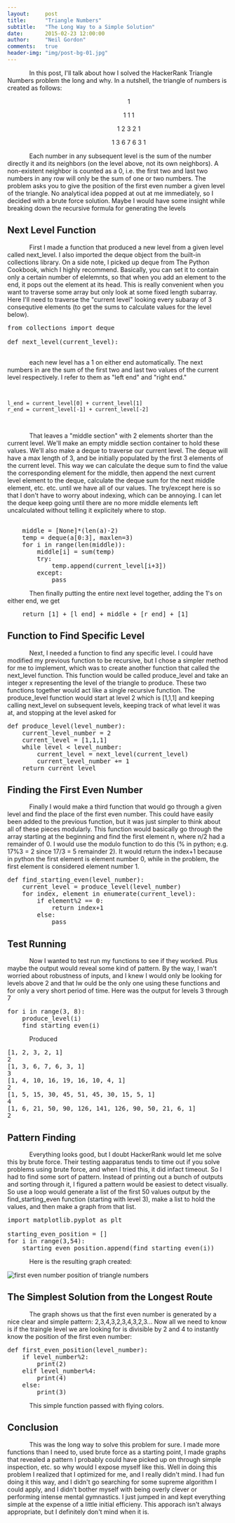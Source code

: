 ```yaml
---
layout:     post
title:      "Triangle Numbers"
subtitle:   "The Long Way to a Simple Solution"
date:       2015-02-23 12:00:00
author:     "Neil Gordon"
comments:   true
header-img: "img/post-bg-01.jpg"
---
```


<p> In this post, I'll talk about how I solved the HackerRank Triangle Numbers problem the long and why. In a nutshell, the triangle of numbers is created as follows:</p> 
<p align="center">1</p>
<p align="center">1 1 1</p>
<p align="center">1 2 3 2 1</p>
<p align="center">1 3 6 7 6 3 1</p>
<p >Each number in any subsequent level is the sum of the number directly it and its neighbors (on the level above, not its own neighbors).  A non-existent neighbor is counted as a 0, i.e. the first two and last two numbers in any row will only be the sum of one or two numbers.  The problem asks you to give the position of the first even number a given level of the triangle.  No analytical idea popped at out at me immediately, so I decided with a brute force solution.  Maybe I would have some insight while breaking down the recursive formula for generating the levels</p>

<h2 class="section-heading">Next Level Function</h2>
<p> First I made a function that produced a new level from a given level called next_level.  I also imported the deque object from the built-in collections library.  On a side note, I picked up deque from The Python Cookbook, which I highly recommend.  Basically, you can set it to contain only a certain number of elelemnts, so that when you add an element to the end, it pops out the element at its head.  This is really convenient when you want to traverse some array but only look at some fixed length subarray.  Here I'll need to traverse the "current level" looking every subaray of 3 consequtive elements (to get the sums to calculate values for the level below).</p>

<pre>
from collections import deque

def next_level(current_level):

</pre>
<p>each new level has a 1 on either end automatically.  The next numbers in are the sum of the first two and last two values of the current level respectively.  I refer to them as "left end" and "right end."</p>
<pre>

    l_end = current_level[0] + current_level[1]
    r_end = current_level[-1] + current_level[-2]
</pre>    
<p> That leaves a "middle section" with 2 elements shorter than the current level.  We'll make an empty middle section container to hold these values.  We'll also make a deque to traverse our current level.  The deque will have a max length of 3, and be initially populated by the first 3 elements of the current level.  This way we can calculate the deque sum to find the value the corresponding element for the middle, then append the next current level element to the deque, calculate the deque sum for the next middle element, etc. etc. until we have all of our values. The try/except here is so that I don't have to worry about indexing, which can be annoying.  I can let the deque keep going until there are no more middle elements left uncalculated without telling it explicitely where to stop.</p>    
<pre>    
    middle = [None]*(len(a)-2)
    temp = deque(a[0:3], maxlen=3)
    for i in range(len(middle)):
        middle[i] = sum(temp)
        try:
            temp.append(current_level[i+3])
        except:
            pass
</pre>
<p> Then finally putting the entire next level together, adding the 1's on either end, we get </p> 
<pre>
    return [1] + [l_end] + middle + [r_end] + [1]
</pre>

<h2 class="section-heading">Function to Find Specific Level</h2>
<p>Next, I needed a function to find any specific level.  I could have modified my previous function to be recursive, but I chose a simpler method for me to implement, which was to create another function that called the next_level function. This function would be called produce_level and take an integer x representing the level of the triangle to produce. These two functions together would act like a single recursive function.  The produce_level function would start at level 2 which is [1,1,1] and keeping calling next_level on subsequent levels, keeping track of what level it was at, and stopping at the level asked for</p>
<pre>
def produce_level(level_number):
    current_level_number = 2
    current_level = [1,1,1]
    while level < level_number:
        current_level = next_level(current_level)
        current_level_number += 1
    return current_level
</pre>

<h2 class="section-heading">Finding the First Even Number</h2>
<p>
Finally I would make a third function that would go through a given level and find the place of the first even number.  This could have easily been added to the previous function, but it was just simpler to think about all of these pieces modularly.  This function would basically go through the array starting at the beginning and find the first element n, where n/2 had a remainder of 0.  I would use the modulo function to do this (% in python; e.g. 17%3 = 2 since 17/3 = 5 remainder 2).  It would return the index+1 because in python the first element is element number 0, while in the problem, the first element is considered element number 1. 
</p>
<pre>
def find_starting_even(level_number):
    current_level = produce_level(level_number) 
    for index, element in enumerate(current_level):
        if element%2 == 0:
            return index+1
        else:
            pass
</pre>            

<h2 class="section-heading">Test Running</h2>
<p>Now I wanted to test run my functions to see if they worked.  Plus maybe the output would reveal some kind of pattern.  By the way, I wan't worried about robustness of inputs, and I knew I would only be looking for levels above 2 and that Iw ould be the only one using these functions and for only a very short period of time.  Here was the output for levels 3 through 7</p>


<pre>
for i in range(3, 8):  
    produce_level(i) 
    find_starting_even(i)
</pre>
<p>Produced</p>
<pre>
[1, 2, 3, 2, 1]
2
[1, 3, 6, 7, 6, 3, 1]
3
[1, 4, 10, 16, 19, 16, 10, 4, 1]
2
[1, 5, 15, 30, 45, 51, 45, 30, 15, 5, 1]
4
[1, 6, 21, 50, 90, 126, 141, 126, 90, 50, 21, 6, 1]
2
</pre>

<h2 class="section-heading">Pattern Finding</h2>
<p>Everything looks good, but I doubt HackerRank would let me solve this by brute force.  Their testing aapparatus tends to time out if you solve problems using brute force, and when I tried this, it did infact timeout.  So I had to find some sort of pattern.  Instead of printing out a bunch of outputs and sorting through it, I figured a pattern would be easiest to detect visually.  So use a loop would generate a list of the first 50 values  output by the find_starting_even function (starting with level 3), make a list to hold the values, and then make a graph from that list.</p>

<pre>
import matplotlib.pyplot as plt

starting_even_position = []
for i in range(3,54):
    starting_even_position.append(find_starting_even(i))
</pre>
<p>Here is the resulting graph created:</p>
<img src="{{ site.baseurl }}/img/triangle_number_first_even.jpeg" alt="first even number position of triangle numbers">

<h2 class="section-heading">The Simplest Solution from the Longest Route</h2>
<p>The graph shows us that the first even number is generated by a nice clear and simple pattern: 2,3,4,3,2,3,4,3,2,3... Now all we need to know is if the traingle level we are looking for is divisible by 2 and 4 to instantly know the position of the first even number:
</p>
<pre>
def first_even_position(level_number):
    if level_number%2:
        print(2)
    elif level_number%4:
        print(4)
    else:
        print(3)
</pre>
<p>
This simple function passed with flying colors. 
</p>


<h2 class="section-heading">Conclusion</h2>
<p> This was the long way to solve this problem for sure.  I made more functions than I need to,  used brute force as a starting point, I made graphs that revealed a pattern I probably could have picked up on through simple inspection, etc. so why would I expose myself like this.  Well in doing this problem I realized that I optimized for me, and I really didn't mind.  I had fun doing it this way, and I didn't go searching for some supreme algorithm I could apply, and I didn't bother myself with being overly clever or performing intense mental gymnastics.  I just jumped in and kept everything simple at the expense of a little initial efficieny. This apporach isn't always appropriate, but I definitely don't mind when it is. </p> 

<style type="text/css">
p {
    text-indent: 50px;
}
</style>
